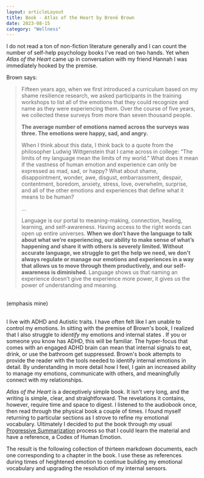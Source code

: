 ```yaml
---
layout: articleLayout
title: Book - Atlas of the Heart by Brené Brown
date: 2023-08-15
category: "Wellness"
---
```


I do not read a ton of non-fiction literature generally and I can count the number of self-help psychology books I've read on two hands. Yet when *Atlas of the Heart* came up in conversation with my friend Hannah I was immediately hooked by the premise.

<!-- excerpt -->

Brown says:

> Fifteen years ago, when we first introduced a curriculum based on my shame resilience research, we asked participants in the training workshops to list all of the emotions that they could recognize and name as they were experiencing them. Over the course of five years, we collected these surveys from more than seven thousand people.
>
> **The average number of emotions named across the surveys was three. The emotions were happy, sad, and angry.**
>
> When I think about this data, I think back to a quote from the philosopher Ludwig Wittgenstein that I came across in college: “The limits of my language mean the limits of my world.” What does it mean if the vastness of human emotion and experience can only be expressed as mad, sad, or happy? What about shame, disappointment, wonder, awe, disgust, embarrassment, despair, contentment, boredom, anxiety, stress, love, overwhelm, surprise, and all of the other emotions and experiences that define what it means to be human?
>
> ...
>
> Language is our portal to meaning-making, connection, healing, learning, and self-awareness. Having access to the right words can open up entire universes. **When we don’t have the language to talk about what we’re experiencing, our ability to make sense of what’s happening and share it with others is severely limited. Without accurate language, we struggle to get the help we need, we don’t always regulate or manage our emotions and experiences in a way that allows us to move through them productively, and our self-awareness is diminished**. Language shows us that naming an experience doesn’t give the experience more power, it gives *us* the power of understanding and meaning.

<br>
(emphasis mine)<br><br>

I live with ADHD and Autistic traits. I have often felt like I am unable to control my emotions. In sitting with the premise of Brown's book, I realized that I also struggle to *identify* my emotions and internal states . If you or someone you know has ADHD, this will be familiar. The hyper-focus that comes with an engaged ADHD brain can mean that internal signals to eat, drink, or use the bathroom get suppressed. Brown's book attempts to provide the reader with the tools needed to identify internal emotions in detail. By understanding in more detail how I feel, I gain an increased ability to manage my emotions, communicate with others, and meaningfully connect with my relationships.

 *Atlas of the Heart* is a deceptively simple book. It isn't very long, and the writing is simple, clear, and straightforward. The revelations it contains, however, require time and space to digest.  I listened to the audiobook once, then read through the physical book a couple of times. I found myself returning to particular sections as I strove to refine my emotional vocabulary. Ultimately I decided to put the book through my usual [Progressive Summarization](https://fortelabs.com/blog/progressive-summarization-a-practical-technique-for-designing-discoverable-notes/) process so that I could learn the material and have a reference, a Codex of Human Emotion.

The result is the following collection of thirteen markdown documents, each one corresponding to a chapter in the book. I use these as references during times of heightened emotion to continue building my emotional vocabulary and upgrading the resolution of my internal sensors.

<!-- link to markdown files which are saved in src/assets/files/atlas-of-the-heart-notes -->
